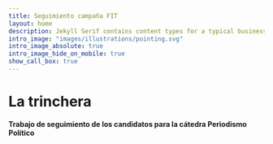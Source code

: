 ```yaml
---
title: Seguimiento campaña FIT
layout: home
description: Jekyll Serif contains content types for a typical business website. The theme is fully responsive, blazing fast and artfully illustrated.
intro_image: "images/illustrations/pointing.svg"
intro_image_absolute: true
intro_image_hide_on_mobile: true
show_call_box: true
---
```


# La trinchera    

**Trabajo de seguimiento de los candidatos para la cátedra Periodismo Político**
